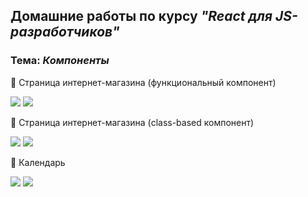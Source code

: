 ## Домашние работы по курсу ***"React для JS-разработчиков"***

### Тема: ***Компоненты***
🌟 Страница интернет-магазина (функциональный компонент)

<a href="https://github.com/alekseeva-t-v/store-func"><img src="https://img.shields.io/badge/GitHub-96dbf9?style=for-the-badge"/></a>
<a href="https://store-func.vercel.app/"><img src="https://img.shields.io/badge/Demo-50b8e4?style=for-the-badge"/></a>

🌟 Страница интернет-магазина (class-based компонент)

<a href="https://github.com/alekseeva-t-v/store-class"><img src="https://img.shields.io/badge/GitHub-96dbf9?style=for-the-badge"/></a>
<a href="https://store-class.vercel.app/"><img src="https://img.shields.io/badge/Demo-50b8e4?style=for-the-badge"/></a>

🌟 Календарь

<a href="https://github.com/alekseeva-t-v/calendar"><img src="https://img.shields.io/badge/GitHub-96dbf9?style=for-the-badge"/></a>
<a href="https://calendar-fawn.vercel.app/"><img src="https://img.shields.io/badge/Demo-50b8e4?style=for-the-badge"/></a>
